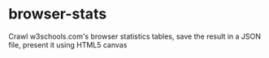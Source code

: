 # browser-stats
Crawl w3schools.com's browser statistics tables, save the result in a JSON file, present it using HTML5 canvas

